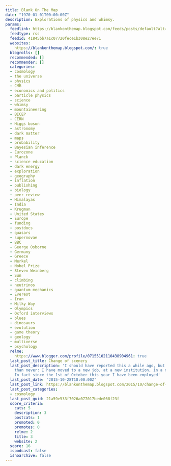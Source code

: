 ```yaml
---
title: Blank On The Map
date: "1970-01-01T00:00:00Z"
description: Explorations of physics and whimsy.
params:
  feedlink: https://blankonthemap.blogspot.com/feeds/posts/default?alt=rss
  feedtype: rss
  feedid: 41845bb7a1c07720fece1b308e27ee71
  websites:
    https://blankonthemap.blogspot.com/: true
  blogrolls: []
  recommended: []
  recommender: []
  categories:
  - cosmology
  - the universe
  - physics
  - CMB
  - economics and politics
  - particle physics
  - science
  - whimsy
  - mountaineering
  - BICEP
  - CERN
  - Higgs boson
  - astronomy
  - dark matter
  - maps
  - probability
  - Bayesian inference
  - Eurozone
  - Planck
  - science education
  - dark energy
  - exploration
  - geography
  - inflation
  - publishing
  - biology
  - peer review
  - Himalayas
  - India
  - Krugman
  - United States
  - Europe
  - funding
  - postdocs
  - quasars
  - supernovae
  - BBC
  - George Osborne
  - Germany
  - Greece
  - Merkel
  - Nobel Prize
  - Steven Weinberg
  - Sun
  - climbing
  - neutrinos
  - quantum mechanics
  - Everest
  - Iran
  - Milky Way
  - Olympics
  - Oxford interviews
  - blues
  - dinosaurs
  - evolution
  - game theory
  - geology
  - multiverse
  - psychology
  relme:
    https://www.blogger.com/profile/07155102110438904961: true
  last_post_title: Change of scenery
  last_post_description: 'I should have reported this a while ago, but better late
    than never: I have moved to a new job, at a new institution, in a new country.
    In fact since the 1st of October this year I have been employed'
  last_post_date: "2015-10-28T18:00:00Z"
  last_post_link: https://blankonthemap.blogspot.com/2015/10/change-of-scenery.html
  last_post_categories:
  - cosmology
  last_post_guid: 21a59e533f7026a077017bede068f23f
  score_criteria:
    cats: 5
    description: 3
    postcats: 1
    promoted: 0
    promotes: 0
    relme: 2
    title: 3
    website: 2
  score: 16
  ispodcast: false
  isnoarchive: false
---
```

